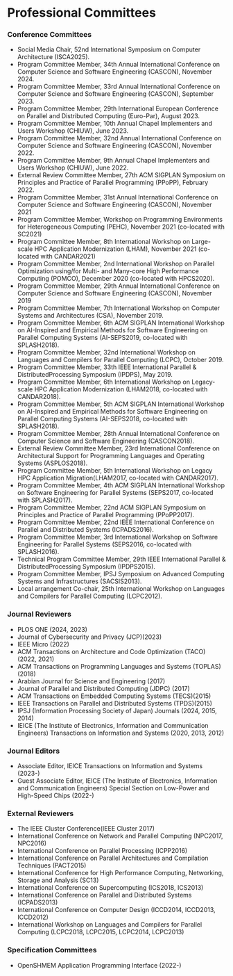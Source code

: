 Professional Committees
=======================

### Conference Committees
- Social Media Chair, 52nd International Symposium on Computer Architecture (ISCA2025).
- Program Committee Member, 34th Annual International Conference on Computer Science and Software Engineering (CASCON), November 2024.
- Program Committee Member, 33rd Annual International Conference on Computer Science and Software Engineering (CASCON), September 2023.
- Program Committee Member, 29th International European Conference on Parallel and Distributed Computing (Euro-Par), August 2023.
- Program Committee Member, 10th Annual Chapel Implementers and Users Workshop (CHIUW), June 2023.
- Program Committee Member, 32nd Annual International Conference on Computer Science and Software Engineering (CASCON), November 2022.
- Program Committee Member, 9th Annual Chapel Implementers and Users Workshop (CHIUW), June 2022.
- External Review Committee Member, 27th ACM SIGPLAN Symposium on Principles and Practice of Parallel Programming (PPoPP), February 2022.
- Program Committee Member, 31st Annual International Conference on Computer Science and Software Engineering (CASCON), November 2021
- Program Committee Member, Workshop on Programming Environments for Heterogeneous Computing (PEHC), November 2021 (co-located with SC2021)
- Program Committee Member, 8th International Workshop on Large-scale HPC Application Modernization (LHAM), November 2021 (co-located with CANDAR2021)
- Program Committee Member, 2nd International Workshop on Parallel Optimization using/for Multi- and Many-core High Performance Computing (POMCO), December 2020 (co-located with HPCS2020).
- Program Committee Member, 29th Annual International Conference on Computer Science and Software Engineering (CASCON), November 2019
- Program Committee Member, 7th International Workshop on Computer Systems and Architectures (CSA), November 2019.
- Program Committee Member, 6th ACM SIGPLAN International Workshop on AI-Inspired and Empirical Methods for Software Engineering on Parallel Computing Systems (AI-SEPS2019, co-located with SPLASH2018).
- Program Committee Member, 32nd International Workshop on Languages and Compilers for Parallel Computing (LCPC), October 2019.
- Program Committee Member, 33th IEEE International Parallel & DistributedProcessing Symposium (IPDPS), May 2019.
- Program Committee Member, 6th International Workshop on Legacy-scale HPC Application Modernization (LHAM2018, co-located with CANDAR2018).
- Program Committee Member, 5th ACM SIGPLAN International Workshop on AI-Inspired and Empirical Methods for Software Engineering on Parallel Computing Systems (AI-SEPS2018, co-located with SPLASH2018).
- Program Committee Member, 28th Annual International Conference on Computer Science and Software Engineering (CASCON2018).
- External Review Committee Member, 23rd International Conference on Architectural Support for Programming Languages and Operating Systems (ASPLOS2018).
- Program Committee Member, 5th International Workshop on Legacy HPC Application Migration(LHAM2017, co-located with CANDAR2017).
- Program Committee Member, 4th ACM SIGPLAN International Workshop on Software Engineering for Parallel Systems (SEPS2017, co-located with SPLASH2017).
- Program Committee Member, 22nd ACM SIGPLAN Symposium on Principles and Practice of Parallel Programming (PPoPP2017).
- Program Committee Member, 22nd IEEE International Conference on Parallel and Distributed Systems (ICPADS2016).
- Program Committee Member, 3rd International Workshop on Software Engineering for Parallel Systems (SEPS2016, co-located with SPLASH2016).
- Technical Program Committee Member, 29th IEEE International Parallel & DistributedProcessing Symposium (IPDPS2015).
- Program Committee Member, IPSJ Symposium on Advanced Computing Systems and Infrastructures (SACSIS2013).
- Local arrangement Co-chair, 25th International Workshop on Languages and Compilers for Parallel Computing (LCPC2012).

### Journal Reviewers
- PLOS ONE (2024, 2023)
- Journal of Cybersecurity and Privacy (JCP)(2023)
- IEEE Micro (2022)
- ACM Transactions on Architecture and Code Optimization (TACO) (2022, 2021)
- ACM Transactions on Programming Languages and Systems (TOPLAS) (2018)
- Arabian Journal for Science and Engineering (2017)
- Journal of Parallel and Distributed Computing (JDPC) (2017)
- ACM Transactions on Embedded Computing Systems (TECS)(2015)
- IEEE Transactions on Parallel and Distributed Systems (TPDS)(2015)
- IPSJ (Information Processing Society of Japan) Journals (2024, 2015, 2014)
- IEICE (The Institute of Electronics, Information and Communication Engineers) Transactions on Information and Systems (2020, 2013, 2012)

### Journal Editors

- Associate Editor, IEICE Transactions on Information and Systems (2023-)
- Guest Associate Editor, IEICE (The Institute of Electronics, Information and Communication Engineers) Special Section on Low-Power and High-Speed Chips (2022-)

### External Reviewers

- The IEEE Cluster Conference(IEEE Cluster 2017)
- International Conference on Network and Parallel Computing (NPC2017, NPC2016)
- International Conference on Parallel Processing (ICPP2016)
- International Conference on Parallel Architectures and Compilation Techniques (PACT2015)
- International Conference for High Performance Computing, Networking, Storage and Analysis (SC13)
- International Conference on Supercomputing (ICS2018, ICS2013)
- International Conference on Parallel and Distributed Systems (ICPADS2013)
- International Conference on Computer Design (ICCD2014, ICCD2013, ICCD2012)
- International Workshop on Languages and Compilers for Parallel Computing (LCPC2018, LCPC2015, LCPC2014, LCPC2013)

### Specification Committees

- OpenSHMEM Application Programming Interface (2022-)
